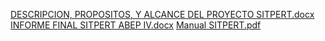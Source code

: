 [DESCRIPCION, PROPOSITOS, Y ALCANCE DEL PROYECTO SITPERT.docx](https://github.com/user-attachments/files/17484407/DESCRIPCION.PROPOSITOS.Y.ALCANCE.DEL.PROYECTO.SITPERT.docx)
[INFORME FINAL SITPERT ABEP IV.docx](https://github.com/user-attachments/files/17484410/INFORME.FINAL.SITPERT.ABEP.IV.docx)
[Manual SITPERT.pdf](https://github.com/user-attachments/files/17484417/Manual.SITPERT.pdf)
